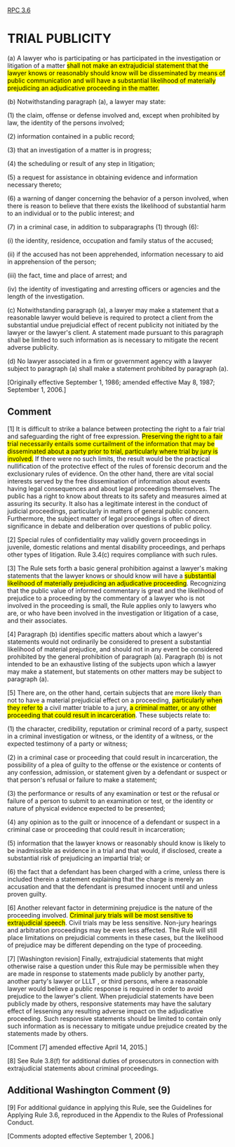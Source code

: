 [RPC 3.6](https://www.courts.wa.gov/court_rules/?fa=court_rules.display&group=ga&set=rpc&ruleid=garpc3.6)  

# TRIAL PUBLICITY

(a)  A lawyer who is participating or has participated in the investigation or litigation of a matter <mark>shall not
make an extrajudicial statement that the lawyer knows or reasonably should know will be disseminated by means of
public communication and will have a substantial likelihood of materially prejudicing an adjudicative proceeding
in the matter.</mark>

(b)  Notwithstanding paragraph (a), a lawyer may state:

(1)  the claim, offense or defense involved and, except when prohibited by law, the identity of the
persons involved;

(2)  information contained in a public record;

(3)  that an investigation of a matter is in progress;

(4)  the scheduling or result of any step in litigation;

(5)  a request for assistance in obtaining evidence and information necessary thereto;

(6)  a warning of danger concerning the behavior of a person involved, when there is reason to believe that
there exists the likelihood of substantial harm to an individual or to the public interest; and

(7)  in a criminal case, in addition to subparagraphs (1) through (6):

(i)  the identity, residence, occupation and family status of the accused;

(ii)  if the accused has not been apprehended, information necessary to aid in apprehension of the person;

(iii)  the fact, time and place of arrest; and

(iv)  the identity of investigating and arresting officers or agencies and the length of the investigation.

(c)  Notwithstanding paragraph (a), a lawyer may make a statement that a reasonable lawyer would believe
is required to protect a client from the substantial undue prejudicial effect of recent publicity not initiated by
the lawyer or the lawyer's client. A statement made pursuant to this paragraph shall be limited to such information
as is necessary to mitigate the recent adverse publicity.

(d)  No lawyer associated in a firm or government agency with a lawyer subject to paragraph (a) shall make
a statement prohibited by paragraph (a).

[Originally effective September 1, 1986; amended effective May 8, 1987; September 1, 2006.]


## Comment

[1]  It is difficult to strike a balance between protecting the right to a fair trial and safeguarding the right of
free expression. <mark>Preserving the right to a fair trial necessarily entails some curtailment of the information that
may be disseminated about a party prior to trial, particularly where trial by jury is involved.</mark> If there were no
such limits, the result would be the practical nullification of the protective effect of the rules of forensic
decorum and the exclusionary rules of evidence. On the other hand, there are vital social interests served by the
free dissemination of information about events having legal consequences and about legal proceedings
themselves. The public has a right to know about threats to its safety and measures aimed at assuring its
security. It also has a legitimate interest in the conduct of judicial proceedings, particularly in matters of general
public concern. Furthermore, the subject matter of legal proceedings is often of direct significance in debate and
deliberation over questions of public policy.

[2]  Special rules of confidentiality may validly govern proceedings in juvenile, domestic relations and
mental disability proceedings, and perhaps other types of litigation. Rule 3.4(c) requires compliance with such rules.

[3]  The Rule sets forth a basic general prohibition against a lawyer's making statements that the lawyer
knows or should know will have a <mark>substantial likelihood of materially prejudicing an adjudicative proceeding</mark>.
Recognizing that the public value of informed commentary is great and the likelihood of prejudice to a
proceeding by the commentary of a lawyer who is not involved in the proceeding is small, the Rule applies only
to lawyers who are, or who have been involved in the investigation or litigation of a case, and their associates.

[4]  Paragraph (b) identifies specific matters about which a lawyer's statements would not ordinarily be
considered to present a substantial likelihood of material prejudice, and should not in any event be considered
prohibited by the general prohibition of paragraph (a). Paragraph (b) is not intended to be an exhaustive listing of
the subjects upon which a lawyer may make a statement, but statements on other matters may be subject to paragraph (a).

[5]  There are, on the other hand, certain subjects that are more likely than not to have a material prejudicial
effect on a proceeding, <mark>particularly when they refer to</mark> a civil matter triable to a jury, <mark>a criminal matter, or any
other proceeding that could result in incarceration</mark>. These subjects relate to:

(1)  the character, credibility, reputation or criminal record of a party, suspect in a criminal investigation
or witness, or the identity of a witness, or the expected testimony of a party or witness;

(2)  in a criminal case or proceeding that could result in incarceration, the possibility of a plea of guilty
to the offense or the existence or contents of any confession, admission, or statement given by a defendant or
suspect or that person's refusal or failure to make a statement;

(3)  the performance or results of any examination or test or the refusal or failure of a person to submit to
an examination or test, or the identity or nature of physical evidence expected to be presented;

(4)  any opinion as to the guilt or innocence of a defendant or suspect in a criminal case or proceeding that
could result in incarceration;

(5)  information that the lawyer knows or reasonably should know is likely to be inadmissible as evidence in a
trial and that would, if disclosed, create a substantial risk of prejudicing an impartial trial; or

(6)  the fact that a defendant has been charged with a crime, unless there is included therein a statement
explaining that the charge is merely an accusation and that the defendant is presumed innocent until and unless
proven guilty.

[6]  Another relevant factor in determining prejudice is the nature of the proceeding involved. <mark>Criminal jury
trials will be most sensitive to extrajudicial speech</mark>. Civil trials may be less sensitive. Non-jury hearings and
arbitration proceedings may be even less affected. The Rule will still place limitations on prejudicial comments
in these cases, but the likelihood of prejudice may be different depending on the type of proceeding.

[7]  [Washington revision]  Finally, extrajudicial statements that might otherwise raise a question under this
Rule may be permissible when they are made in response to statements made publicly by another party, another
party's lawyer or LLLT , or third persons, where a reasonable lawyer would believe a public response is
required in order to avoid prejudice to the lawyer's client. When prejudicial statements have been publicly made
by others, responsive statements may have the salutary effect of lessening any resulting adverse impact on the
adjudicative proceeding. Such responsive statements should be limited to contain only such information as is
necessary to mitigate undue prejudice created by the statements made by others.

[Comment [7] amended effective April 14, 2015.]

[8]  See Rule 3.8(f) for additional duties of prosecutors in connection with extrajudicial statements about
criminal proceedings.


## Additional Washington Comment (9)

[9]  For additional guidance in applying this Rule, see the Guidelines for Applying Rule 3.6, reproduced in
the Appendix to the Rules of Professional Conduct.

[Comments adopted effective September 1, 2006.]
